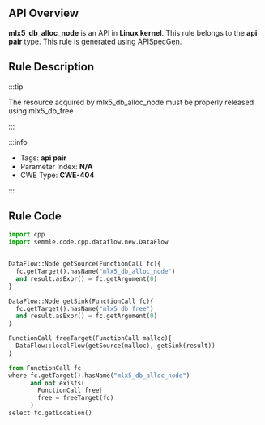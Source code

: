 ---
---


## API Overview
**mlx5_db_alloc_node** is an API in **Linux kernel**. This rule belongs to the **api pair** type. This rule is generated using [APISpecGen](../../tools/APISpecGen).
## Rule Description

:::tip

The resource acquired by mlx5_db_alloc_node must be properly released using mlx5_db_free

:::

:::info

- Tags: **api pair**
- Parameter Index: **N/A**
- CWE Type: **CWE-404**

:::

## Rule Code
```python
import cpp
import semmle.code.cpp.dataflow.new.DataFlow


DataFlow::Node getSource(FunctionCall fc){
  fc.getTarget().hasName("mlx5_db_alloc_node")
  and result.asExpr() = fc.getArgument(0)
}

DataFlow::Node getSink(FunctionCall fc){
  fc.getTarget().hasName("mlx5_db_free")
  and result.asExpr() = fc.getArgument(0)
}

FunctionCall freeTarget(FunctionCall malloc){
  DataFlow::localFlow(getSource(malloc), getSink(result))
}

from FunctionCall fc
where fc.getTarget().hasName("mlx5_db_alloc_node")
      and not exists(
        FunctionCall free| 
        free = freeTarget(fc)
      )
select fc.getLocation()

    
```